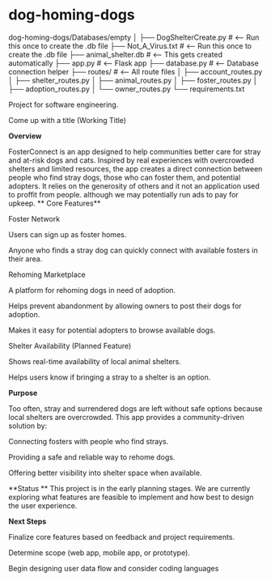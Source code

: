 # dog-homing-dogs


dog-homing-dogs/Databases/empty
│
├── DogShelterCreate.py           # <-- Run this once to create the .db file
├── Not_A_Virus.txt           # <-- Run this once to create the .db file
├── animal_shelter.db      # <-- This gets created automatically
├── app.py                 # <-- Flask app
├── database.py            # <-- Database connection helper
├── routes/                # <-- All route files
│   ├── account_routes.py
│   ├── shelter_routes.py
│   ├── animal_routes.py
│   ├── foster_routes.py
│   ├── adoption_routes.py
│   └── owner_routes.py
└── requirements.txt





Project for software engineering.

Come up with a title (Working Title)

**Overview**

FosterConnect is an app designed to help communities better care for stray and at-risk dogs and cats. Inspired by real experiences with overcrowded shelters and limited resources, the app creates a direct connection between people who find stray dogs, those who can foster them, and potential adopters. It relies on the generosity of others and it not an application used to proffit from people. although we may potentially run ads to pay for upkeep. 
**
Core Features**

  Foster Network
  
  Users can sign up as foster homes.
  
  Anyone who finds a stray dog can quickly connect with available fosters in their area.
  
  Rehoming Marketplace
  
  A platform for rehoming dogs in need of adoption.
  
  Helps prevent abandonment by allowing owners to post their dogs for adoption.
  
  Makes it easy for potential adopters to browse available dogs.
  
  Shelter Availability (Planned Feature)
  
  Shows real-time availability of local animal shelters.
  
  Helps users know if bringing a stray to a shelter is an option.

**Purpose**

  Too often, stray and surrendered dogs are left without safe options because local shelters are overcrowded. This app provides a community-driven solution by:
  
  Connecting fosters with people who find strays.
  
  Providing a safe and reliable way to rehome dogs.
  
  Offering better visibility into shelter space when available.

**Status
**
  This project is in the early planning stages. We are currently exploring what features are feasible to implement and how best to design the user experience.

**Next Steps**

  Finalize core features based on feedback and project requirements.
  
  Determine scope (web app, mobile app, or prototype).
  
  Begin designing user data flow and consider coding languages 
